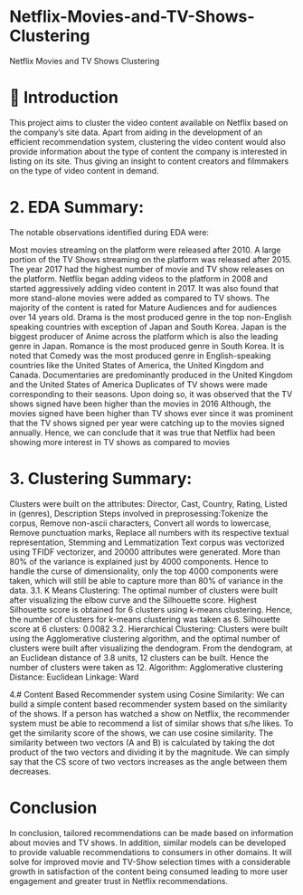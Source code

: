 # Netflix-Movies-and-TV-Shows-Clustering
Netflix Movies and TV Shows Clustering
# 📖 Introduction
This project aims to cluster the video content available on Netflix based on the company’s site data. Apart from aiding in the development of an efficient recommendation system, clustering the video content would also provide information about the type of content the company is interested in listing on its site. Thus giving an insight to content creators and filmmakers on the type of video content in demand.
# 2. EDA Summary:
The notable observations identified during EDA were:

Most movies streaming on the platform were released after 2010. A large portion of the TV Shows streaming on the platform was released after 2015. The year 2017 had the highest number of movie and TV show releases on the platform. Netflix began adding videos to the platform in 2008 and started aggressively adding video content in 2017.
It was also found that more stand-alone movies were added as compared to TV shows. The majority of the content is rated for Mature Audiences and for audiences over 14 years old.
Drama is the most produced genre in the top non-English speaking countries with exception of Japan and South Korea. Japan is the biggest producer of Anime across the platform which is also the leading genre in Japan. Romance is the most produced genre in South Korea.
It is noted that Comedy was the most produced genre in English-speaking countries like the United States of America, the United Kingdom and Canada. Documentaries are predominantly produced in the United Kingdom and the United States of America
Duplicates of TV shows were made corresponding to their seasons. Upon doing so, it was observed that the TV shows signed have been higher than the movies in 2016
Although, the movies signed have been higher than TV shows ever since it was prominent that the TV shows signed per year were catching up to the movies signed annually. Hence, we can conclude that it was true that Netflix had been showing more interest in TV shows as compared to movies
# 3. Clustering Summary:
Clusters were built on the attributes: Director, Cast, Country, Rating, Listed in (genres), Description
Steps involved in preprosessing:Tokenize the corpus, Remove non-ascii characters, Convert all words to lowercase, Remove punctuation marks, Replace all numbers with its respective textual representation, Stemming and Lemmatization
Text corpus was vectorized using TFIDF vectorizer, and 20000 attributes were generated.
More than 80% of the variance is explained just by 4000 components. Hence to handle the curse of dimensionality, only the top 4000 components were taken, which will still be able to capture more than 80% of variance in the data.
3.1. K Means Clustering:
The optimal number of clusters were built after visualizing the elbow curve and the Silhouette score.
Highest Silhouette score is obtained for 6 clusters using k-means clustering. Hence, the number of clusters for k-means clustering was taken as 6.
Silhouette score at 6 clusters: 0.0082
3.2. Hierarchical Clustering:
Clusters were built using the Agglomerative clustering algorithm, and the optimal number of clusters were built after visualizing the dendogram.
From the dendogram, at an Euclidean distance of 3.8 units, 12 clusters can be built. Hence the number of clusters were taken as 12.
Algorithm: Agglomerative clustering
Distance: Euclidean
Linkage: Ward

4.# Content Based Recommender system using Cosine Similarity:
We can build a simple content based recommender system based on the similarity of the shows.
If a person has watched a show on Netflix, the recommender system must be able to recommend a list of similar shows that s/he likes. To get the similarity score of the shows, we can use cosine similarity.
The similarity between two vectors (A and B) is calculated by taking the dot product of the two vectors and dividing it by the magnitude. We can simply say that the CS score of two vectors increases as the angle between them decreases.

# Conclusion
In conclusion, tailored recommendations can be made based on information about movies and TV shows. In addition, similar models can be developed to provide valuable recommendations to consumers in other domains. It will solve for improved movie and TV-Show selection times with a considerable growth in satisfaction of the content being consumed leading to more user engagement and greater trust in Netflix recommendations.
